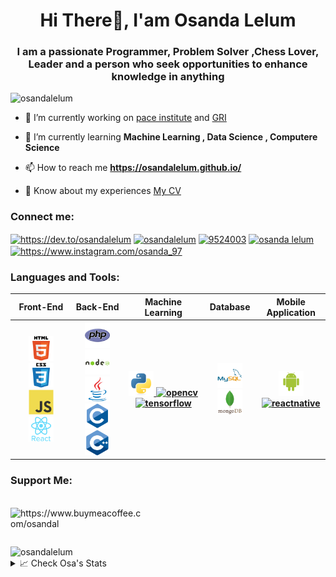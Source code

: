 <h1 align="center">Hi There👋, I'am Osanda Lelum</h1>
<h3 align="center">I am a passionate Programmer, Problem Solver ,Chess Lover, Leader and a person who seek opportunities to enhance knowledge in anything</h3>

<p align="left"> <img src="https://komarev.com/ghpvc/?username=osandalelum&label=Profile%20views&color=0e75b6&style=flat" alt="osandalelum" /> </p>

- 🔭 I’m currently working on [pace institute](https://www.paceinstitute.lk/web-development/) and [GRI](https://gritires.com/)

- 🌱 I’m currently learning **Machine Learning , Data Science , Computere Science**

- 📫 How to reach me **https://osandalelum.github.io/**

- 📄 Know about my experiences [My CV](https://osandalelum.github.io/CV+PM+(2).pdf)

<h3 align="left">Connect me:</h3>
<p align="left">
<a href="https://dev.to/osandalelum" target="blank"><img align="center" src="https://raw.githubusercontent.com/rahuldkjain/github-profile-readme-generator/master/src/images/icons/Social/devto.svg" alt="https://dev.to/osandalelum" height="30" width="40" /></a>
<a href="https://twitter.com/osandalelum" target="blank"><img align="center" src="https://raw.githubusercontent.com/rahuldkjain/github-profile-readme-generator/master/src/images/icons/Social/twitter.svg" alt="osandalelum" height="30" width="40" /></a>
<a href="https://stackoverflow.com/users/9524003" target="blank"><img align="center" src="https://raw.githubusercontent.com/rahuldkjain/github-profile-readme-generator/master/src/images/icons/Social/stack-overflow.svg" alt="9524003" height="30" width="40" /></a>
<a href="https://kaggle.com/osanda lelum" target="blank"><img align="center" src="https://raw.githubusercontent.com/rahuldkjain/github-profile-readme-generator/master/src/images/icons/Social/kaggle.svg" alt="osanda lelum" height="30" width="40" /></a>
<a href="https://instagram.com/osanda_97" target="blank"><img align="center" src="https://raw.githubusercontent.com/rahuldkjain/github-profile-readme-generator/master/src/images/icons/Social/instagram.svg" alt="https://www.instagram.com/osanda_97" height="30" width="40" /></a>
</p>

<h3 align="left">Languages and Tools:</h3>
<table><tr>
   <th>Front-End</th>
   <th>Back-End</th>
   <th>Machine Learning</th>
   <th>Database</th>
   <th>Mobile Application</th>
</tr>
   <tr>
   <th> <a href="https://www.w3.org/html/" target="_blank" rel="noreferrer"> <img src="https://raw.githubusercontent.com/devicons/devicon/master/icons/html5/html5-original-wordmark.svg" alt="html5" width="40" height="40"/> </a> 
   <a href="https://www.w3schools.com/css/" target="_blank" rel="noreferrer"> <img src="https://raw.githubusercontent.com/devicons/devicon/master/icons/css3/css3-original-wordmark.svg" alt="css3" width="40" height="40"/> </a>  
   <a href="https://developer.mozilla.org/en-US/docs/Web/JavaScript" target="_blank" rel="noreferrer"> <img src="https://raw.githubusercontent.com/devicons/devicon/master/icons/javascript/javascript-original.svg" alt="javascript" width="40" height="40"/> </a> 
   <a href="https://reactjs.org/" target="_blank" rel="noreferrer"> <img src="https://raw.githubusercontent.com/devicons/devicon/master/icons/react/react-original-wordmark.svg" alt="react" width="40" height="40"/> </a> </th>
   <th>   <a href="https://www.php.net" target="_blank" rel="noreferrer"> <img src="https://raw.githubusercontent.com/devicons/devicon/master/icons/php/php-original.svg" alt="php" width="40" height="40"/> </a> 
   <a href="https://nodejs.org" target="_blank" rel="noreferrer"> <img src="https://raw.githubusercontent.com/devicons/devicon/master/icons/nodejs/nodejs-original-wordmark.svg" alt="nodejs" width="40" height="40"/> </a> 
   <a href="https://www.java.com" target="_blank" rel="noreferrer"> <img src="https://raw.githubusercontent.com/devicons/devicon/master/icons/java/java-original.svg" alt="java" width="40" height="40"/> </a> 
   <br/>
   <a href="https://www.cprogramming.com/" target="_blank" rel="noreferrer"> <img src="https://raw.githubusercontent.com/devicons/devicon/master/icons/c/c-original.svg" alt="c" width="40" height="40"/> </a> 
   <a href="https://www.w3schools.com/cpp/" target="_blank" rel="noreferrer"> <img src="https://raw.githubusercontent.com/devicons/devicon/master/icons/cplusplus/cplusplus-original.svg" alt="cplusplus" width="40" height="40"/> </a> </th>
   <th>  <a href="https://www.python.org" target="_blank" rel="noreferrer"> <img src="https://raw.githubusercontent.com/devicons/devicon/master/icons/python/python-original.svg" alt="python" width="40" height="40"/> </a>
    <a href="https://opencv.org/" target="_blank" rel="noreferrer"> <img src="https://www.vectorlogo.zone/logos/opencv/opencv-icon.svg" alt="opencv" width="40" height="40"/> </a> 
    <a href="https://www.tensorflow.org" target="_blank" rel="noreferrer"> <img src="https://www.vectorlogo.zone/logos/tensorflow/tensorflow-icon.svg" alt="tensorflow" width="40" height="40"/> </a> </th>
   <th>   <a href="https://www.mysql.com/" target="_blank" rel="noreferrer"> <img src="https://raw.githubusercontent.com/devicons/devicon/master/icons/mysql/mysql-original-wordmark.svg" alt="mysql" width="40" height="40"/> </a> 
    <a href="https://www.mongodb.com/" target="_blank" rel="noreferrer"> <img src="https://raw.githubusercontent.com/devicons/devicon/master/icons/mongodb/mongodb-original-wordmark.svg" alt="mongodb" width="40" height="40"/> </a> </th>
   <th><a href="https://developer.android.com" target="_blank" rel="noreferrer"> <img src="https://raw.githubusercontent.com/devicons/devicon/master/icons/android/android-original-wordmark.svg" alt="android" width="40" height="40"/> </a>
<a href="https://reactnative.dev/" target="_blank" rel="noreferrer"> <img src="https://reactnative.dev/img/header_logo.svg" alt="reactnative" width="40" height="40"/> </a></th>
   </tr>
</table>
<h3 align="left">Support Me:</h3>
<p><a href="https://www.buymeacoffee.com/osandal"> 
<br>
<img align="left" src="https://cdn.buymeacoffee.com/buttons/v2/default-yellow.png" height="50" width="210" 
alt="https://www.buymeacoffee.com/osandal" /></a></p><br><br>
<p><img align="left" src="https://github-readme-stats.vercel.app/api?username=osandalelum&show_icons=true&locale=en" alt="osandalelum"  /></p>
<br>
<details>
<summary>📈 Check Osa's Stats</summary>
<br>
   
Osa's Github Stats
   
![](http://github-profile-summary-cards.vercel.app/api/cards/profile-details?username=OsandaLelum&theme=dracula) 

![](http://github-profile-summary-cards.vercel.app/api/cards/repos-per-language?username=OsandaLelum&theme=dracula) 
![](http://github-profile-summary-cards.vercel.app/api/cards/most-commit-language?username=OsandaLelum&theme=dracula)


</details>

